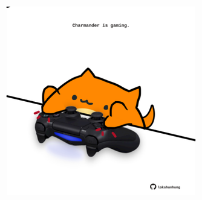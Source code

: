 <!-- built at 11/07/2024, 24:01:29 UTC -->
<p align="center">
  <img width="500" height="500" src="./ReadmeImage.svg">
</p>
